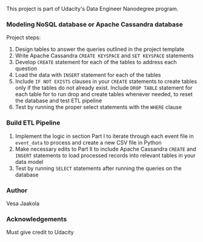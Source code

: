 This project is part of Udacity's Data Engineer Nanodegree program.

### Modeling NoSQL database or Apache Cassandra database

Project steps:
1. Design tables to answer the queries outlined in the project template
2. Write Apache Cassandra ``CREATE KEYSPACE`` and ``SET KEYSPACE`` statements
3. Develop ``CREATE`` statement for each of the tables to address each question
4. Load the data with ``INSERT`` statement for each of the tables
5. Include ``IF NOT EXISTS`` clauses in your ``CREATE`` statements to create tables only if the tables do not already exist. Include ``DROP TABLE`` statement for each table for to run drop and create tables whenever needed, to reset the database and test ETL pipeline
6. Test by running the proper select statements with the ``WHERE`` clause


### Build ETL Pipeline
1. Implement the logic in section Part I to iterate through each event file in ``event_data`` to process and create a new CSV file in Python
2. Make necessary edits to Part II to include Apache Cassandra ``CREATE`` and ``INSERT`` statements to load processed records into relevant tables in your data model
3. Test by running ``SELECT`` statements after running the queries on the database


### Author
Vesa Jaakola

### Acknowledgements
Must give credit to Udacity
